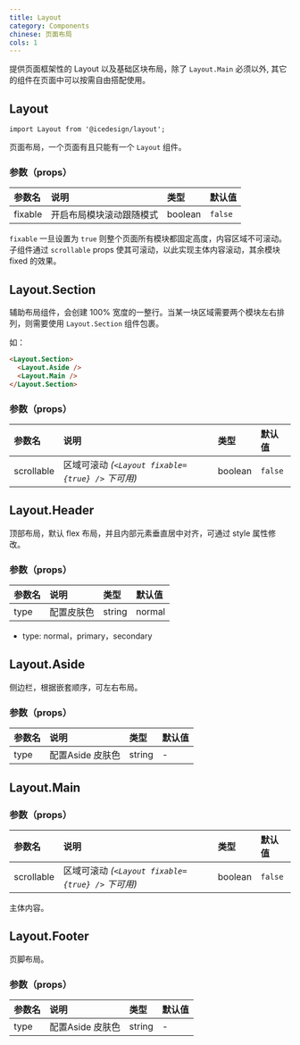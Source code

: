 ```yaml
---
title: Layout
category: Components
chinese: 页面布局
cols: 1
---
```


提供页面框架性的 Layout 以及基础区块布局，除了 `Layout.Main` 必须以外, 其它的组件在页面中可以按需自由搭配使用。

## Layout

`import Layout from '@icedesign/layout';`

页面布局，一个页面有且只能有一个 `Layout` 组件。

### 参数（props）

| 参数名      | 说明           | 类型      | 默认值     |
|:---------|:-------------|:--------|:--------|
| fixable | 开启布局模块滚动跟随模式 | boolean | `false` |

`fixable` 一旦设置为 `true` 则整个页面所有模块都固定高度，内容区域不可滚动。子组件通过 `scrollable` props 使其可滚动，以此实现主体内容滚动，其余模块 fixed 的效果。

## Layout.Section

辅助布局组件，会创建 100% 宽度的一整行。当某一块区域需要两个模块左右排列，则需要使用 `Layout.Section` 组件包裹。

如：

`````html
<Layout.Section>
  <Layout.Aside />
  <Layout.Main />
</Layout.Section>
`````

### 参数（props）

| 参数名        | 说明                                        | 类型      | 默认值     |
|:-----------|:------------------------------------------|:--------|:--------|
| scrollable | 区域可滚动 *(`<Layout fixable={true} />` 下可用)* | boolean | `false` |

## Layout.Header

顶部布局，默认 flex 布局，并且内部元素垂直居中对齐，可通过 style 属性修改。

### 参数（props）

| 参数名        | 说明            | 类型     | 默认值      |
|:-----------|:--------------|:-------|:---------|
| type      | 配置皮肤色 | string | normal |

- type: normal，primary，secondary

## Layout.Aside

侧边栏，根据嵌套顺序，可左右布局。

### 参数（props）

| 参数名   | 说明            | 类型            | 默认值   |
|:------|:--------------|:--------------|:------|
| type | 配置Aside 皮肤色 | string        | -     |

## Layout.Main

### 参数（props）

| 参数名        | 说明                                        | 类型      | 默认值     |
|:-----------|:------------------------------------------|:--------|:--------|
| scrollable | 区域可滚动 *(`<Layout fixable={true} />` 下可用)* | boolean | `false` |

主体内容。

## Layout.Footer

页脚布局。

### 参数（props）

| 参数名   | 说明            | 类型            | 默认值   |
|:------|:--------------|:--------------|:------|
| type | 配置Aside 皮肤色 | string        | -     |